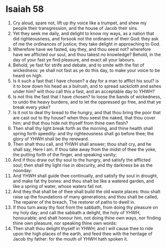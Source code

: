 ﻿# Isaiah 58
1. Cry aloud, spare not, lift up thy voice like a trumpet, and shew my people their transgression, and the house of Jacob their sins. 
2. Yet they seek me daily, and delight to know my ways, as a nation that did righteousness, and forsook not the ordinance of their God: they ask of me the ordinances of justice; they take delight in approaching to God. 
3.  Wherefore have we fasted, say they, and thou seest not? wherefore have we afflicted our soul, and thou takest no knowledge? Behold, in the day of your fast ye find pleasure, and exact all your labours. 
4. Behold, ye fast for strife and debate, and to smite with the fist of wickedness: ye shall not fast as ye do this day, to make your voice to be heard on high. 
5. Is it such a fast that I have chosen? a day for a man to afflict his soul? is it to bow down his head as a bulrush, and to spread sackcloth and ashes under him? wilt thou call this a fast, and an acceptable day to YHWH? 
6. Is not this the fast that I have chosen? to loose the bands of wickedness, to undo the heavy burdens, and to let the oppressed go free, and that ye break every yoke? 
7. Is it not to deal thy bread to the hungry, and that thou bring the poor that are cast out to thy house? when thou seest the naked, that thou cover him; and that thou hide not thyself from thine own flesh? 
8.  Then shall thy light break forth as the morning, and thine health shall spring forth speedily: and thy righteousness shall go before thee; the glory of YHWH shall be thy rereward. 
9. Then shalt thou call, and YHWH shall answer; thou shalt cry, and he shall say, Here I am. If thou take away from the midst of thee the yoke, the putting forth of the finger, and speaking vanity; 
10. And if thou draw out thy soul to the hungry, and satisfy the afflicted soul; then shall thy light rise in obscurity, and thy darkness be as the noonday: 
11. And YHWH shall guide thee continually, and satisfy thy soul in drought, and make fat thy bones: and thou shalt be like a watered garden, and like a spring of water, whose waters fail not. 
12. And they that shall be of thee shall build the old waste places: thou shalt raise up the foundations of many generations; and thou shalt be called, The repairer of the breach, The restorer of paths to dwell in. 
13.  If thou turn away thy foot from the sabbath, from doing thy pleasure on my holy day; and call the sabbath a delight, the holy of YHWH, honourable; and shalt honour him, not doing thine own ways, nor finding thine own pleasure, nor speaking thine own words: 
14. Then shalt thou delight thyself in YHWH; and I will cause thee to ride upon the high places of the earth, and feed thee with the heritage of Jacob thy father: for the mouth of YHWH hath spoken it. 
